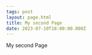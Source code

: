 ```yaml
---
tags: post
layout: page.html
title: My second Page
date: 2023-07-10T18:00:00.000Z
---
```


My second Page
